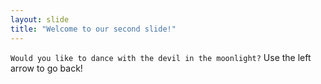 ```yaml
---
layout: slide
title: "Welcome to our second slide!"
---
```

`Would you like to dance with the devil in the moonlight?`
Use the left arrow to go back!
